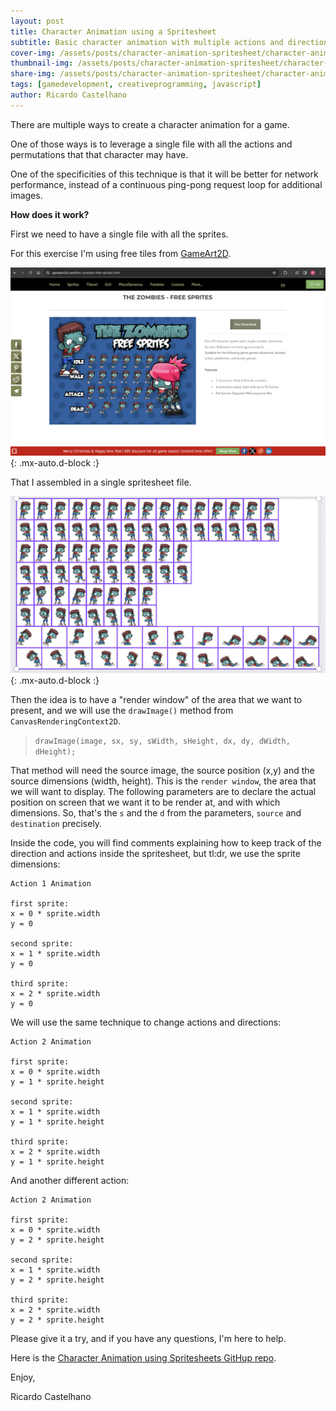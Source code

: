 ```yaml
---
layout: post
title: Character Animation using a Spritesheet
subtitle: Basic character animation with multiple actions and directions using JavaScript
cover-img: /assets/posts/character-animation-spritesheet/character-animation-spritesheet.png
thumbnail-img: /assets/posts/character-animation-spritesheet/character-animation-spritesheet.png
share-img: /assets/posts/character-animation-spritesheet/character-animation-spritesheet.png
tags: [gamedevelopment, creativeprogramming, javascript]
author: Ricardo Castelhano
---
```


There are multiple ways to create a character animation for a game. 

One of those ways is to leverage a single file with all the actions and permutations that that character may have. 

One of the specificities of this technique is that it will be better for network performance, instead of a continuous ping-pong request loop for additional images.

**How does it work?**

First we need to have a single file with all the sprites.

For this exercise I'm using free tiles from [GameArt2D](https://www.gameart2d.com/freebies.html).

![game2D](/assets/posts/character-animation-spritesheet/game2D.png){: .mx-auto.d-block :}

That I assembled in a single spritesheet file.

![spritesheet assemble](/assets/posts/character-animation-spritesheet/spritesheet-assemble.png){: .mx-auto.d-block :}

Then the idea is to have a "render window" of the area that we want to present, and we will use the `drawImage()` method from `CanvasRenderingContext2D`.

>`drawImage(image, sx, sy, sWidth, sHeight, dx, dy, dWidth, dHeight);`

That method will need the source image, the source position (x,y) and the source dimensions (width, height). This is the `render window`, the area that we will want to display. The following parameters are to declare the actual position on screen that we want it to be render at, and with which dimensions.
So, that's the `s` and the `d` from the parameters, `source` and `destination` precisely.

Inside the code, you will find comments explaining how to keep track of the direction and actions inside the spritesheet, but tl:dr, we use the sprite dimensions:

``````
Action 1 Animation

first sprite:
x = 0 * sprite.width
y = 0

second sprite:
x = 1 * sprite.width
y = 0

third sprite:
x = 2 * sprite.width
y = 0
``````

We will use the same technique to change actions and directions:

`````
Action 2 Animation

first sprite:
x = 0 * sprite.width
y = 1 * sprite.height

second sprite:
x = 1 * sprite.width
y = 1 * sprite.height

third sprite:
x = 2 * sprite.width
y = 1 * sprite.height
`````

And another different action:

`````
Action 2 Animation

first sprite:
x = 0 * sprite.width
y = 2 * sprite.height

second sprite:
x = 1 * sprite.width
y = 2 * sprite.height

third sprite:
x = 2 * sprite.width
y = 2 * sprite.height
`````

Please give it a try, and if you have any questions, I'm here to help.

Here is the [Character Animation using Spritesheets GitHup repo](https://github.com/RicCastelhano/character_animation_using_spritesheet).


Enjoy,

Ricardo Castelhano
